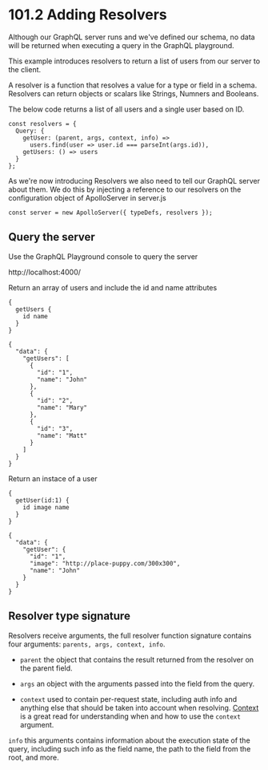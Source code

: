 # 101.2 Adding Resolvers

Although our GraphQL server runs and we've defined our schema, no data will be returned
when executing a query in the GraphQL playground.

This example introduces resolvers to return a list of users from our server to the client.

A resolver is a function that resolves a value for a type or field in a schema. Resolvers
can return objects or scalars like Strings, Numners and Booleans.

The below code returns a list of all users and a single user based on ID.

```
const resolvers = {
  Query: {
    getUser: (parent, args, context, info) =>
      users.find(user => user.id === parseInt(args.id)),
    getUsers: () => users
  }
};
```

As we're now introducing Resolvers we also need to tell our GraphQL server about them. We
do this by injecting a reference to our resolvers on the configuration object of ApolloServer
in server.js

`const server = new ApolloServer({ typeDefs, resolvers });`


## Query the server

Use the GraphQL Playground console to query the server

http://localhost:4000/

Return an array of users and include the id and name attributes
```
{
  getUsers {
    id name 
  }
}
```

```
{
  "data": {
    "getUsers": [
      {
        "id": "1",
        "name": "John"
      },
      {
        "id": "2",
        "name": "Mary"
      },
      {
        "id": "3",
        "name": "Matt"
      }
    ]
  }
}
```


Return an instace of a user
```
{
  getUser(id:1) {
    id image name 
  }
}
```

```
{
  "data": {
    "getUser": {
      "id": "1",
      "image": "http://place-puppy.com/300x300",
      "name": "John"
    }
  }
}
```

## Resolver type signature

Resolvers receive arguments, the full resolver function signature contains four arguments:
`parents, args, context, info`.

- `parent` the object that contains the result returned from the resolver on the parent field.

- `args` an object with the arguments passed into the field from the query.

- `context` used to contain per-request state, including auth info and anything else that should
  be taken into account when resolving. [Context](https://www.apollographql.com/docs/apollo-server/essentials/data/#context-argument)
  is a great read for understanding when and how to use the `context` argument.

`info` this arguments contains information about the execution state of the query, including such
info as the field name, the path to the field from the root, and more.
